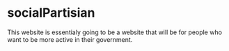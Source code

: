socialPartisian
===============
This website is essentialy going to be a website that will be for people who want to be more active in their government.
